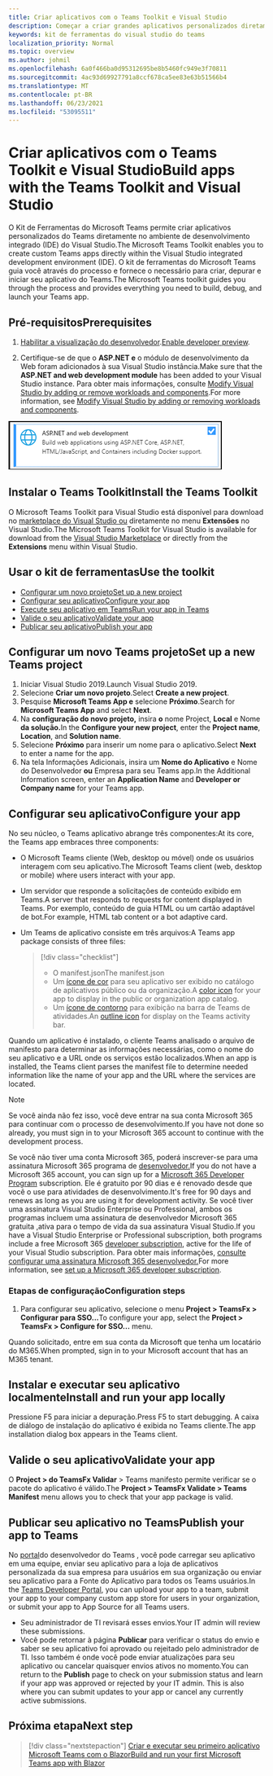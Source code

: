 ```yaml
---
title: Criar aplicativos com o Teams Toolkit e Visual Studio
description: Começar a criar grandes aplicativos personalizados diretamente Visual Studio com o Microsoft Teams Toolkit
keywords: kit de ferramentas do visual studio do teams
localization_priority: Normal
ms.topic: overview
ms.author: johmil
ms.openlocfilehash: 6a0f466ba0d95312695be8b5460fc949e3f70811
ms.sourcegitcommit: 4ac93d69927791a8ccf678ca5ee83e63b51566b4
ms.translationtype: MT
ms.contentlocale: pt-BR
ms.lasthandoff: 06/23/2021
ms.locfileid: "53095511"
---
```

# <a name="build-apps-with-the-teams-toolkit-and-visual-studio"></a><span data-ttu-id="82dcb-104">Criar aplicativos com o Teams Toolkit e Visual Studio</span><span class="sxs-lookup"><span data-stu-id="82dcb-104">Build apps with the Teams Toolkit and Visual Studio</span></span>

<span data-ttu-id="82dcb-105">O Kit de Ferramentas do Microsoft Teams permite criar aplicativos personalizados do Teams diretamente no ambiente de desenvolvimento integrado (IDE) do Visual Studio.</span><span class="sxs-lookup"><span data-stu-id="82dcb-105">The Microsoft Teams Toolkit enables you to create custom Teams apps directly within the Visual Studio integrated development environment (IDE).</span></span> <span data-ttu-id="82dcb-106">O kit de ferramentas do Microsoft Teams guia você através do processo e fornece o necessário para criar, depurar e iniciar seu aplicativo do Teams.</span><span class="sxs-lookup"><span data-stu-id="82dcb-106">The Microsoft Teams toolkit guides you through the process and provides everything you need to build, debug, and launch your Teams app.</span></span>

## <a name="prerequisites"></a><span data-ttu-id="82dcb-107">Pré-requisitos</span><span class="sxs-lookup"><span data-stu-id="82dcb-107">Prerequisites</span></span>

1. <span data-ttu-id="82dcb-108">[Habilitar a visualização do desenvolvedor](../resources/dev-preview/developer-preview-intro.md#enable-developer-preview).</span><span class="sxs-lookup"><span data-stu-id="82dcb-108">[Enable developer preview](../resources/dev-preview/developer-preview-intro.md#enable-developer-preview).</span></span>

2. <span data-ttu-id="82dcb-109">Certifique-se de que o **<span>ASP.NET</span> e** o módulo de desenvolvimento da Web foram adicionados à sua Visual Studio instância.</span><span class="sxs-lookup"><span data-stu-id="82dcb-109">Make sure that the **<span>ASP.NET</span> and web development module** has been added to your Visual Studio instance.</span></span> <span data-ttu-id="82dcb-110">Para obter mais informações, consulte [Modify Visual Studio by adding or remove workloads and components](/visualstudio/install/modify-visual-studio?view=vs-2019&preserve-view=true).</span><span class="sxs-lookup"><span data-stu-id="82dcb-110">For more information, see [Modify Visual Studio by adding or removing workloads and components](/visualstudio/install/modify-visual-studio?view=vs-2019&preserve-view=true).</span></span>

![Módulo de asp.net visual studio](../assets/images/visual-studio-web-dev-module.png)

## <a name="install-the-teams-toolkit"></a><span data-ttu-id="82dcb-112">Instalar o Teams Toolkit</span><span class="sxs-lookup"><span data-stu-id="82dcb-112">Install the Teams Toolkit</span></span>

<span data-ttu-id="82dcb-113">O Microsoft Teams Toolkit para Visual Studio está disponível para download no [marketplace do Visual Studio ou](https://marketplace.visualstudio.com/items?itemName=msft-vsteamstoolkit.vsteamstoolkit) diretamente no menu **Extensões** no Visual Studio.</span><span class="sxs-lookup"><span data-stu-id="82dcb-113">The Microsoft Teams Toolkit for Visual Studio is available for download from the [Visual Studio Marketplace](https://marketplace.visualstudio.com/items?itemName=msft-vsteamstoolkit.vsteamstoolkit) or directly from the **Extensions** menu within Visual Studio.</span></span>

## <a name="use-the-toolkit"></a><span data-ttu-id="82dcb-114">Usar o kit de ferramentas</span><span class="sxs-lookup"><span data-stu-id="82dcb-114">Use the toolkit</span></span>

- [<span data-ttu-id="82dcb-115">Configurar um novo projeto</span><span class="sxs-lookup"><span data-stu-id="82dcb-115">Set up a new project</span></span>](#set-up-a-new-teams-project)
- [<span data-ttu-id="82dcb-116">Configurar seu aplicativo</span><span class="sxs-lookup"><span data-stu-id="82dcb-116">Configure your app</span></span>](#configure-your-app)
- [<span data-ttu-id="82dcb-117">Execute seu aplicativo em Teams</span><span class="sxs-lookup"><span data-stu-id="82dcb-117">Run your app in Teams</span></span>](#install-and-run-your-app-locally)
- [<span data-ttu-id="82dcb-118">Valide o seu aplicativo</span><span class="sxs-lookup"><span data-stu-id="82dcb-118">Validate your app</span></span>](#validate-your-app)
- [<span data-ttu-id="82dcb-119">Publicar seu aplicativo</span><span class="sxs-lookup"><span data-stu-id="82dcb-119">Publish your app</span></span>](#publish-your-app-to-teams)

## <a name="set-up-a-new-teams-project"></a><span data-ttu-id="82dcb-120">Configurar um novo Teams projeto</span><span class="sxs-lookup"><span data-stu-id="82dcb-120">Set up a new Teams project</span></span>

1. <span data-ttu-id="82dcb-121">Iniciar Visual Studio 2019.</span><span class="sxs-lookup"><span data-stu-id="82dcb-121">Launch Visual Studio 2019.</span></span>
2. <span data-ttu-id="82dcb-122">Selecione **Criar um novo projeto**.</span><span class="sxs-lookup"><span data-stu-id="82dcb-122">Select **Create a new project**.</span></span>
3. <span data-ttu-id="82dcb-123">Pesquise **Microsoft Teams App e** selecione **Próximo**.</span><span class="sxs-lookup"><span data-stu-id="82dcb-123">Search for **Microsoft Teams App** and select **Next**.</span></span>
4. <span data-ttu-id="82dcb-124">Na **configuração do novo projeto,** insira **o** nome Project, **Local** e Nome **da solução.**</span><span class="sxs-lookup"><span data-stu-id="82dcb-124">In the **Configure your new project**, enter the **Project name**, **Location**, and **Solution name**.</span></span>
5. <span data-ttu-id="82dcb-125">Selecione **Próximo** para inserir um nome para o aplicativo.</span><span class="sxs-lookup"><span data-stu-id="82dcb-125">Select **Next** to enter a name for the app.</span></span>
6. <span data-ttu-id="82dcb-126">Na tela Informações Adicionais, insira um **Nome do Aplicativo** e Nome do Desenvolvedor **ou** Empresa para seu Teams app.</span><span class="sxs-lookup"><span data-stu-id="82dcb-126">In the Additional Information screen, enter an **Application Name** and **Developer or Company name** for your Teams app.</span></span>

## <a name="configure-your-app"></a><span data-ttu-id="82dcb-127">Configurar seu aplicativo</span><span class="sxs-lookup"><span data-stu-id="82dcb-127">Configure your app</span></span>

<span data-ttu-id="82dcb-128">No seu núcleo, o Teams aplicativo abrange três componentes:</span><span class="sxs-lookup"><span data-stu-id="82dcb-128">At its core, the Teams app embraces three components:</span></span>

- <span data-ttu-id="82dcb-129">O Microsoft Teams cliente (Web, desktop ou móvel) onde os usuários interagem com seu aplicativo.</span><span class="sxs-lookup"><span data-stu-id="82dcb-129">The Microsoft Teams client (web, desktop or mobile) where users interact with your app.</span></span>
- <span data-ttu-id="82dcb-130">Um servidor que responde a solicitações de conteúdo exibido em Teams.</span><span class="sxs-lookup"><span data-stu-id="82dcb-130">A server that responds to requests for content displayed in Teams.</span></span> <span data-ttu-id="82dcb-131">Por exemplo, conteúdo de guia HTML ou um cartão adaptável de bot.</span><span class="sxs-lookup"><span data-stu-id="82dcb-131">For example, HTML tab content or a bot adaptive card.</span></span>
- <span data-ttu-id="82dcb-132">Um Teams de aplicativo consiste em três arquivos:</span><span class="sxs-lookup"><span data-stu-id="82dcb-132">A Teams app package consists of three files:</span></span>

    > [!div class="checklist"]
    >
    > - <span data-ttu-id="82dcb-133">O manifest.json</span><span class="sxs-lookup"><span data-stu-id="82dcb-133">The manifest.json</span></span>
    > - <span data-ttu-id="82dcb-134">Um [ícone de cor](../resources/schema/manifest-schema.md#icons) para seu aplicativo ser exibido no catálogo de aplicativos público ou da organização.</span><span class="sxs-lookup"><span data-stu-id="82dcb-134">A [color icon](../resources/schema/manifest-schema.md#icons) for your app to display in the public or organization app catalog.</span></span>
    > - <span data-ttu-id="82dcb-135">Um [ícone de contorno](../resources/schema/manifest-schema.md#icons) para exibição na barra de Teams de atividades.</span><span class="sxs-lookup"><span data-stu-id="82dcb-135">An [outline icon](../resources/schema/manifest-schema.md#icons) for display on the Teams activity bar.</span></span>

<span data-ttu-id="82dcb-136">Quando um aplicativo é instalado, o cliente Teams analisado o arquivo de manifesto para determinar as informações necessárias, como o nome do seu aplicativo e a URL onde os serviços estão localizados.</span><span class="sxs-lookup"><span data-stu-id="82dcb-136">When an app is installed, the Teams client parses the manifest file to determine needed information like the name of your app and the URL where the services are located.</span></span>

> [!NOTE]
><span data-ttu-id="82dcb-137">Se você ainda não fez isso, você deve entrar na sua conta Microsoft 365 para continuar com o processo de desenvolvimento.</span><span class="sxs-lookup"><span data-stu-id="82dcb-137">If you have not done so already, you must sign in to your Microsoft 365 account to continue with the development process.</span></span>
>
> <span data-ttu-id="82dcb-138">Se você não tiver uma conta Microsoft 365, poderá inscrever-se para uma assinatura Microsoft 365 programa de [desenvolvedor.](https://developer.microsoft.com/microsoft-365/dev-program)</span><span class="sxs-lookup"><span data-stu-id="82dcb-138">If you do not have a Microsoft 365 account, you can sign up for a [Microsoft 365 Developer Program](https://developer.microsoft.com/microsoft-365/dev-program) subscription.</span></span> <span data-ttu-id="82dcb-139">Ele é gratuito por 90 dias e é renovado desde que você o use para atividades de desenvolvimento.</span><span class="sxs-lookup"><span data-stu-id="82dcb-139">It's free for 90 days and renews as long as you are using it for development activity.</span></span> <span data-ttu-id="82dcb-140">Se você tiver uma assinatura Visual Studio Enterprise ou Professional, ambos os programas incluem uma assinatura de desenvolvedor Microsoft 365 gratuita [,](https://aka.ms/MyVisualStudioBenefits)ativa para o tempo de vida da sua assinatura Visual Studio.</span><span class="sxs-lookup"><span data-stu-id="82dcb-140">If you have a Visual Studio Enterprise or Professional subscription, both programs include a free Microsoft 365 [developer subscription](https://aka.ms/MyVisualStudioBenefits), active for the life of your Visual Studio subscription.</span></span> <span data-ttu-id="82dcb-141">Para obter mais informações, [consulte configurar uma assinatura Microsoft 365 desenvolvedor.](/office/developer-program/office-365-developer-program-get-started)</span><span class="sxs-lookup"><span data-stu-id="82dcb-141">For more information, see [set up a Microsoft 365 developer subscription](/office/developer-program/office-365-developer-program-get-started).</span></span>

### <a name="configuration-steps"></a><span data-ttu-id="82dcb-142">Etapas de configuração</span><span class="sxs-lookup"><span data-stu-id="82dcb-142">Configuration steps</span></span>

1. <span data-ttu-id="82dcb-143">Para configurar seu aplicativo, selecione o menu **Project > TeamsFx > Configurar para SSO...**</span><span class="sxs-lookup"><span data-stu-id="82dcb-143">To configure your app, select the **Project > TeamsFx > Configure for SSO...** menu.</span></span>

<span data-ttu-id="82dcb-144">Quando solicitado, entre em sua conta da Microsoft que tenha um locatário do M365.</span><span class="sxs-lookup"><span data-stu-id="82dcb-144">When prompted, sign in to your Microsoft account that has an M365 tenant.</span></span>

## <a name="install-and-run-your-app-locally"></a><span data-ttu-id="82dcb-145">Instalar e executar seu aplicativo localmente</span><span class="sxs-lookup"><span data-stu-id="82dcb-145">Install and run your app locally</span></span>

<span data-ttu-id="82dcb-146">Pressione F5 para iniciar a depuração.</span><span class="sxs-lookup"><span data-stu-id="82dcb-146">Press F5 to start debugging.</span></span> <span data-ttu-id="82dcb-147">A caixa de diálogo de instalação do aplicativo é exibida no Teams cliente.</span><span class="sxs-lookup"><span data-stu-id="82dcb-147">The app installation dialog box appears in the Teams client.</span></span>

## <a name="validate-your-app"></a><span data-ttu-id="82dcb-148">Valide o seu aplicativo</span><span class="sxs-lookup"><span data-stu-id="82dcb-148">Validate your app</span></span>

<span data-ttu-id="82dcb-149">O **Project > do TeamsFx Validar** > Teams manifesto permite verificar se o pacote do aplicativo é válido.</span><span class="sxs-lookup"><span data-stu-id="82dcb-149">The **Project > TeamsFx Validate > Teams Manifest** menu allows you to check that your app package is valid.</span></span>

## <a name="publish-your-app-to-teams"></a><span data-ttu-id="82dcb-150">Publicar seu aplicativo no Teams</span><span class="sxs-lookup"><span data-stu-id="82dcb-150">Publish your app to Teams</span></span>

<span data-ttu-id="82dcb-151">No [portal](https://dev.teams.microsoft.com/home)do desenvolvedor do Teams , você pode carregar seu aplicativo em uma equipe, enviar seu aplicativo para a loja de aplicativos personalizada da sua empresa para usuários em sua organização ou enviar seu aplicativo para a Fonte do Aplicativo para todos os Teams usuários.</span><span class="sxs-lookup"><span data-stu-id="82dcb-151">In the [Teams Developer Portal](https://dev.teams.microsoft.com/home), you can upload your app to a team, submit your app to your company custom app store for users in your organization, or submit your app to App Source for all Teams users.</span></span>

- <span data-ttu-id="82dcb-152">Seu administrador de TI revisará esses envios.</span><span class="sxs-lookup"><span data-stu-id="82dcb-152">Your IT admin will review these submissions.</span></span>
- <span data-ttu-id="82dcb-153">Você pode retornar à página **Publicar** para verificar o status do envio e saber se seu aplicativo foi aprovado ou rejeitado pelo administrador de TI. Isso também é onde você pode enviar atualizações para seu aplicativo ou cancelar quaisquer envios ativos no momento.</span><span class="sxs-lookup"><span data-stu-id="82dcb-153">You can return to the **Publish** page to check on your submission status and learn if your app was approved or rejected by your IT admin. This is also where you can submit updates to your app or cancel any currently active submissions.</span></span>

## <a name="next-step"></a><span data-ttu-id="82dcb-154">Próxima etapa</span><span class="sxs-lookup"><span data-stu-id="82dcb-154">Next step</span></span>

> [!div class="nextstepaction"]
> [<span data-ttu-id="82dcb-155">Criar e executar seu primeiro aplicativo Microsoft Teams com o Blazor</span><span class="sxs-lookup"><span data-stu-id="82dcb-155">Build and run your first Microsoft Teams app with Blazor</span></span>](../get-started/first-app-blazor.md)
